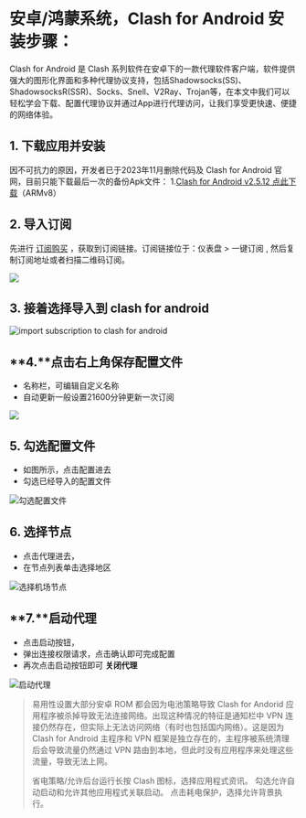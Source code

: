 # **安卓/鸿蒙系统，Clash for Android 安装步骤：**

Clash for Android 是 Clash 系列软件在安卓下的一款代理软件客户端，软件提供强大的图形化界面和多种代理协议支持，包括Shadowsocks(SS)、ShadowsocksR(SSR)、Socks、Snell、V2Ray、Trojan等，在本文中我们可以轻松学会下载、配置代理协议并通过App进行代理访问，让我们享受更快速、便捷的网络体验。

## 1. **下载应用并安装**

因不可抗力的原因，开发者已于2023年11月删除代码及 Clash for Android 官网，目前只能下载最后一次的备份Apk文件：
1.[Clash for Android v2.5.12 点此下载](https://github.com/clashdownload/Clash_for_Android/releases)（ARMv8）

## 2. **导入订阅**

先进行 [订阅购买](https://vip02.stableconnect.cloud/#/plan) ，获取到订阅链接。订阅链接位于：仪表盘 > 一键订阅 , 然后复制订阅地址或者扫描二维码订阅。
 
![](https://yunqijpg.oss-cn-hongkong.aliyuncs.com/yijiandingyue1.jpg)

## 3. **接着选择导入到 clash for android**

![import subscription to clash for android](https://yunqijpg.oss-cn-hongkong.aliyuncs.com/daorudaoclash2.jpg)

## **4.****点击右上角保存配置文件**

*   名称栏，可编辑自定义名称
*   自动更新一般设置21600分钟更新一次订阅

![](https://yunqijpg.oss-cn-hongkong.aliyuncs.com/baicunpeizhi3.jpg)

## 5. **勾选配置文件**

*   如图所示，点击配置进去
*   勾选已经导入的配置文件

![勾选配置文件](https://yunqijpg.oss-cn-hongkong.aliyuncs.com/xuanpeizhiwenjian4.jpg)

## 6. **选择节点**

*   点击代理进去，
*   在节点列表单击选择地区

![选择机场节点](https://yunqijpg.oss-cn-hongkong.aliyuncs.com/xuanjiedian5.jpg)

## **7.****启动代理**

*   点击启动按钮，
*   弹出连接权限请求，点击确认即可完成配置
*   再次点击启动按钮即可 **关闭代理**

![启动代理](https://yunqijpg.oss-cn-hongkong.aliyuncs.com/geiquanxian6.jpg)

> 易用性设置大部分安卓 ROM 都会因为电池策略导致 Clash for Andorid 应用程序被杀掉导致无法连接网络。出现这种情况的特征是通知栏中 VPN 连接仍然存在，但实际上无法访问网络（有时也包括国内网络）。这是因为 Clash for Android 主程序和 VPN 框架是独立存在的，主程序被系统清理后会导致流量仍然通过 VPN 路由到本地，但此时没有应用程序来处理这些流量，导致无法上网。
>
> 省电策略/允许后台运行长按 Clash 图标，选择应用程式资讯。 勾选允许自动启动和允许其他应用程式关联启动。 点击耗电保护，选择允许背景执行。
